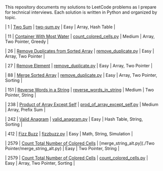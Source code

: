 This repository documents my solutions to LeetCode problems as I prepare for technical interviews. Each solution is written in Python and organized by topic.

| 1 | [Two Sum](https://leetcode.com/problems/two-sum) | [two-sum.py](./Arrays/two_sum.py) | Easy | Array, Hash Table |

| 11 | [Container With Most Water](https://leetcode.com/problems/container-with-most-water/description/) | [count_colored_cells.py](./Arrays/container_w_most_water.py) | Medium | Array, Two Pointer, Greedy |

| 26 | [Remove Duplicates from Sorted Array](https://leetcode.com/problems/remove-duplicates-from-sorted-array/) | [remove_duplicate.py](./Arrays/remove_duplicate.py) | Easy | Array, Two Pointer |

| 27 | [Remove Element](https://leetcode.com/problems/remove-element) | [remove_duplicate.py](./Arrays/remove_element.py) | Easy | Array, Two Pointer |

| 88 | [Merge Sorted Array](https://leetcode.com/problems/merge-sorted-array) | [remove_duplicate.py](./Arrays/merge_sorted_array.py) | Easy | Array, Two Pointer, Sorting |

| 151 | [Reverse Words in a String](https://leetcode.com/problems/reverse-words-in-a-string) | [reverse_words_in_string](./TwoPointer/reverse_words_in_string.py) | Medium | Two Pointer, String |

| 238 | [Product of Array Except Self](https://leetcode.com/problems/product-of-array-except-self/description/) | [prod_of_array_except_self.py](./Arrays/prod_of_array_except_self.py) | Medium | Array, Prefix Sum |

| 242 | [Valid Anagram](https://leetcode.com/problems/valid-anagram/) | [valid_anagram.py](./Hashtable/valid_anagram.py) | Easy | Hash Table, String, Sorting |

| 412 | [Fizz Buzz](https://leetcode.com/problems/fizz-buzz/) | [fizzbuzz.py](./Math/fizzbuzz.py) | Easy | Math, String, Simulation |

| 2579 | [Count Total Number of Colored Cells](https://leetcode.com/problems/merge-strings-alternately/) | [merge_string_alt.py](./Two Pointer/merge_string_alt.py) | Easy | Two Pointer, String |

| 2579 | [Count Total Number of Colored Cells](https://leetcode.com/problems/count-total-number-of-colored-cells) | [count_colored_cells.py](./Math/count_colored_cells.py) | Easy | Array, Two Pointer, Sorting |
